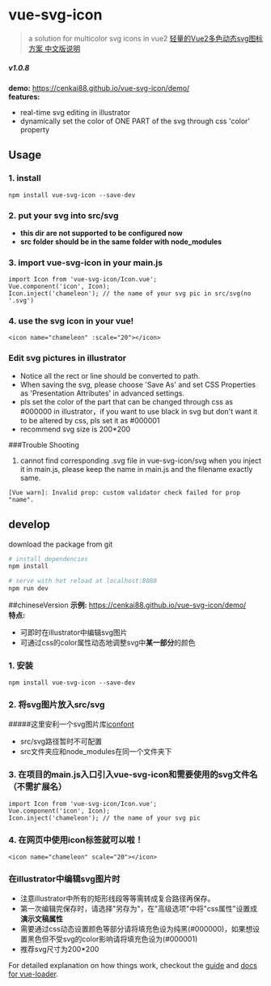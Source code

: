 # vue-svg-icon  
> a solution for multicolor svg icons in vue2
> [轻量的Vue2多色动态svg图标方案 中文版说明](#chineseversion)

##### v1.0.8
**demo:** https://cenkai88.github.io/vue-svg-icon/demo/  
**features:** 
- real-time svg editing in illustrator  
- dynamically set the color of ONE PART of the svg through css 'color' property  

## Usage
### 1. install
```
npm install vue-svg-icon --save-dev
```
### 2. put your svg into src/svg
- **this dir are not supported to be configured now**  
- **src folder should be in the same folder with node_modules**

### 3. import vue-svg-icon in your main.js
```
import Icon from 'vue-svg-icon/Icon.vue';
Vue.component('icon', Icon);  
Icon.inject('chameleon'); // the name of your svg pic in src/svg(no '.svg')
```
### 4. use the svg icon in your vue!
```
<icon name="chameleon" :scale="20"></icon>
```

### Edit svg pictures in illustrator
- Notice all the rect or line should be converted to path.   
- When saving the svg, please choose 'Save As' and set CSS Properties as 'Presentation Attributes' in advanced settings.
- pls set the color of the part that can be changed through css as #000000 in illustrator，if you want to use black in svg but don't want it to be altered by css, pls set it as #000001
- recommend svg size is 200*200

###Trouble Shooting
1. cannot find corresponding .svg file in vue-svg-icon/svg when you inject it in main.js, please keep the name in main.js and the filename exactly same.
```
[Vue warn]: Invalid prop: custom validator check failed for prop "name". 
```

## develop
download the package from git
``` bash
# install dependencies
npm install

# serve with hot reload at localhost:8080
npm run dev
```

##chineseVersion
**示例:** https://cenkai88.github.io/vue-svg-icon/demo/  
**特点:** 
- 可即时在illustrator中编辑svg图片
- 可通过css的color属性动态地调整svg中**某一部分**的颜色

### 1. 安装
```
npm install vue-svg-icon --save-dev
```

### 2. 将svg图片放入src/svg
#####这里安利一个svg图片库[iconfont](http://www.iconfont.cn/plus)
- src/svg路径暂时不可配置
- src文件夹应和node_modules在同一个文件夹下

### 3. 在项目的main.js入口引入vue-svg-icon和需要使用的svg文件名（不需扩展名）
```
import Icon from 'vue-svg-icon/Icon.vue';
Vue.component('icon', Icon);  
Icon.inject('chameleon'); // the name of your svg pic
```
### 4. 在网页中使用icon标签就可以啦！
```
<icon name="chameleon" scale="20"></icon>
```

### 在illustrator中编辑svg图片时
- 注意illustrator中所有的矩形线段等等需转成复合路径再保存。  
- 第一次编辑完保存时，请选择"另存为"，在"高级选项"中将"css属性"设置成**演示文稿属性**  
- 需要通过css动态设置颜色等部分请将填充色设为纯黑(#000000)，如果想设置黑色但不受svg的color影响请将填充色设为(#000001)
- 推荐svg尺寸为200*200

For detailed explanation on how things work, checkout the [guide](http://vuejs-templates.github.io/webpack/) and [docs for vue-loader](http://vuejs.github.io/vue-loader).
